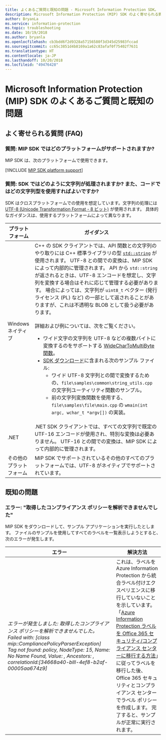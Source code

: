 ```yaml
---
title: よくあるご質問と既知の問題 - Microsoft Information Protection SDK。
description: Microsoft Information Protection (MIP) SDK のよく寄せられる質問と既知の問題のトラブルシューティング ガイダンスです。
author: BryanLa
ms.service: information-protection
ms.topic: troubleshooting
ms.date: 10/19/2018
ms.author: bryanla
ms.openlocfilehash: cb3bdd6f2d9328a57156580f3d345d25983fccad
ms.sourcegitcommit: cc65c3851d4b8169a1a62c83afaf0f75402f7631
ms.translationtype: HT
ms.contentlocale: ja-JP
ms.lasthandoff: 10/20/2018
ms.locfileid: "49476428"
---
```

# <a name="microsoft-information-protection-mip-sdk-faqs-and-known-issues"></a>Microsoft Information Protection (MIP) SDK のよくあるご質問と既知の問題

## <a name="frequently-asked-questions-faqs"></a>よく寄せられる質問 (FAQ)

### <a name="question-which-platforms-are-supported-by-the-mip-sdk"></a>質問: MIP SDK ではどのプラットフォームがサポートされますか?

MIP SDK は、次のプラットフォームで使用できます。

[!INCLUDE [MIP SDK platform support](../include/mip-sdk-platform-support.md)]

### <a name="question-how-does-the-sdk-handle-strings-and-what-string-type-should-i-be-using-in-my-code"></a>質問: SDK ではどのように文字列が処理されますか? また、コードではどの文字列型を使用すればよいですか?

SDK はクロスプラットフォームでの使用を想定しています。文字列の処理には [UTF-8 (Unicode Transformation Format - 8 ビット)](https://wikipedia.org/wiki/UTF-8) が使用されます。 具体的なガイダンスは、使用するプラットフォームによって異なります。

| プラットフォーム | ガイダンス |
|-|-|
| Windows ネイティブ | C++ の SDK クライアントでは、API 関数との文字列のやり取りには C++ 標準ライブラリの型 [`std::string`](https://wikipedia.org/wiki/C%2B%2B_string_handling) が使用されます。 UTF-8 との間での変換は、MIP SDK によって内部的に管理されます。 API から `std::string` が返されるときは、UTF-8 エンコードを想定し、文字列を変換する場合はそれに応じて管理する必要があります。 場合によっては、文字列が `uint8_t` ベクター (発行ライセンス (PL) など) の一部として返されることがありますが、これは不透明な BLOB として扱う必要があります。<br><br>詳細および例については、次をご覧ください。<ul><li>ワイド文字の文字列を UTF-8 などの複数バイトに変換するのをサポートする [WideCharToMultiByte 関数](/windows/desktop/api/stringapiset/nf-stringapiset-widechartomultibyte)。<li>[SDK ダウンロード](setup-configure-mip.md#configure-your-client-workstation)に含まれる次のサンプル ファイル:<ul><li>ワイド UTF-8 文字列との間で変換するための、`file\samples\common\string_utils.cpp` の文字列ユーティリティ関数のサンプル。<li>前の文字列変換関数を使用する、`file\samples\file\main.cpp` の `wmain(int argc, wchar_t *argv[])` の実装。</li></ul></ul>|
| .NET | .NET SDK クライアントでは、すべての文字列で既定の UTF-16 エンコードが使用され、特別な変換は必要ありません。 UTF-16 との間での変換は、MIP SDK によって内部的に管理されます。 |
| その他のプラットフォーム | MIP SDK でサポートされているその他のすべてのプラットフォームでは、UTF-8 がネイティブでサポートされています。 |

## <a name="known-issues"></a>既知の問題

### <a name="error-failed-to-parse-the-acquired-compliance-policy"></a>エラー: "取得したコンプライアンス ポリシーを解析できませんでした"  

MIP SDK をダウンロードして、サンプル アプリケーションを実行したとします。 ファイルのサンプルを使用してすべてのラベルを一覧表示しようとすると、次のエラーが発生します。

| エラー | 解決方法 |
|-|-|
|*エラーが発生しました: 取得したコンプライアンス ポリシーを解析できませんでした。Failed with: [class mip::CompliancePolicyParserException] Tag not found: policy, NodeType: 15, Name: No Name Found, Value: , Ancestors: <SyncFile><Content>, correlationId:[34668a40-blll-4ef8-b2af-00005aa674z9]*| これは、ラベルを Azure Information Protection から統合ラベル付けエクスペリエンスに移行していないことを示しています。 「[Azure Information Protection ラベルを Office 365 セキュリティ/コンプライアンス センターに移行する方法](/azure/information-protection/configure-policy-migrate-labels)」に従ってラベルを移行した後、Office 365 セキュリティとコンプライアンス センターでラベル ポリシーを作成します。 完了すると、サンプルが正常に実行されます。|
